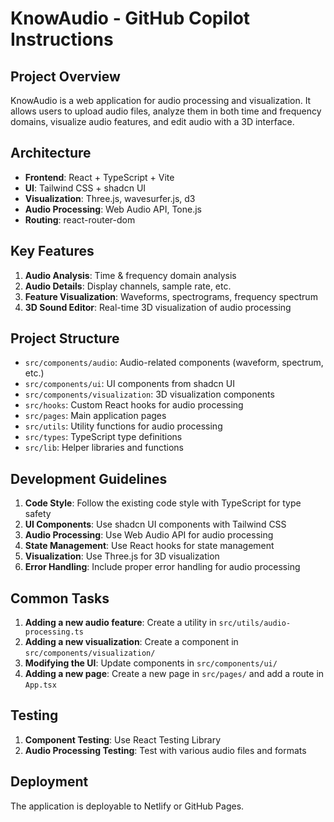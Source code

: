 # KnowAudio - GitHub Copilot Instructions

## Project Overview
KnowAudio is a web application for audio processing and visualization. It allows users to upload audio files, analyze them in both time and frequency domains, visualize audio features, and edit audio with a 3D interface.

## Architecture
- **Frontend**: React + TypeScript + Vite
- **UI**: Tailwind CSS + shadcn UI
- **Visualization**: Three.js, wavesurfer.js, d3
- **Audio Processing**: Web Audio API, Tone.js
- **Routing**: react-router-dom

## Key Features
1. **Audio Analysis**: Time & frequency domain analysis
2. **Audio Details**: Display channels, sample rate, etc.
3. **Feature Visualization**: Waveforms, spectrograms, frequency spectrum
4. **3D Sound Editor**: Real-time 3D visualization of audio processing

## Project Structure
- `src/components/audio`: Audio-related components (waveform, spectrum, etc.)
- `src/components/ui`: UI components from shadcn UI
- `src/components/visualization`: 3D visualization components
- `src/hooks`: Custom React hooks for audio processing
- `src/pages`: Main application pages
- `src/utils`: Utility functions for audio processing
- `src/types`: TypeScript type definitions
- `src/lib`: Helper libraries and functions

## Development Guidelines
1. **Code Style**: Follow the existing code style with TypeScript for type safety
2. **UI Components**: Use shadcn UI components with Tailwind CSS
3. **Audio Processing**: Use Web Audio API for audio processing
4. **State Management**: Use React hooks for state management
5. **Visualization**: Use Three.js for 3D visualization
6. **Error Handling**: Include proper error handling for audio processing

## Common Tasks
1. **Adding a new audio feature**: Create a utility in `src/utils/audio-processing.ts`
2. **Adding a new visualization**: Create a component in `src/components/visualization/`
3. **Modifying the UI**: Update components in `src/components/ui/`
4. **Adding a new page**: Create a new page in `src/pages/` and add a route in `App.tsx`

## Testing
1. **Component Testing**: Use React Testing Library
2. **Audio Processing Testing**: Test with various audio files and formats

## Deployment
The application is deployable to Netlify or GitHub Pages.
